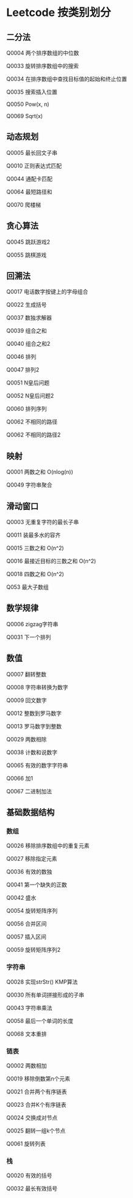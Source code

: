 # Leetcode 按类别划分

## 二分法

Q0004  两个排序数组的中位数

Q0033 旋转排序数组中的搜索

Q0034 在排序数组中查找目标值的起始和终止位置

Q0035 搜索插入位置

Q0050 Pow(x, n)

Q0069 Sqrt(x)

## 动态规划

Q0005 最长回文子串

Q0010 正则表达式匹配

Q0044 通配卡匹配

Q0064 最短路径和

Q0070 爬楼梯

## 贪心算法

Q0045 跳跃游戏2

Q0055 跳棋游戏

## 回溯法

Q0017 电话数字按键上的字母组合

Q0022 生成括号

Q0037 数独求解器

Q0039 组合之和

Q0040 组合之和2

Q0046 排列

Q0047 排列2

Q0051 N皇后问题

Q0052 N皇后问题2

Q0060 排列序列

Q0062 不相同的路径

Q0062 不相同的路径2

## 映射

Q0001 两数之和 O(nlog(n))

Q0049 字符串聚合

## 滑动窗口

Q0003 无重复字符的最长子串

Q0011 装最多水的容齐

Q0015 三数之和 O(n^2)

Q0016 最接近目标的三数之和 O(n^2)

Q0018 四数之和 O(n^2)

Q053 最大子数组

## 数学规律

Q0006 zigzag字符串

Q0031 下一个排列

## 数值

Q0007 翻转整数

Q0008 字符串转换为数字

Q0009 回文数字

Q0012 整数到罗马数字

Q0013 罗马数字到整数

Q0029 两数相除

Q0038 计数和说数字

Q0065 有效的数字字符串

Q0066 加1

Q0067 二进制加法

## 基础数据结构

### 数组

Q0026 移除排序数组中的重复元素

Q0027 移除指定元素

Q0036 有效的数独

Q0041 第一个缺失的正数

Q0042 盛水

Q0054 旋转矩阵序列

Q0056 合并区间

Q0057 插入区间

Q0059 旋转矩阵序列2


### 字符串

Q0028 实现strStr() KMP算法

Q0030 所有单词拼接形成的子串

Q0043 字符串乘法

Q0058 最后一个单词的长度

Q0068 文本重排

### 链表

Q0002 两数相加

Q0019 移除倒数第n个元素

Q0021 合并两个有序链表

Q0023 合并K个有序链表

Q0024 交换成对节点

Q0025 翻转一组k个节点

Q0061 旋转列表

### 栈

Q0020 有效的括号

Q0032 最长有效括号

